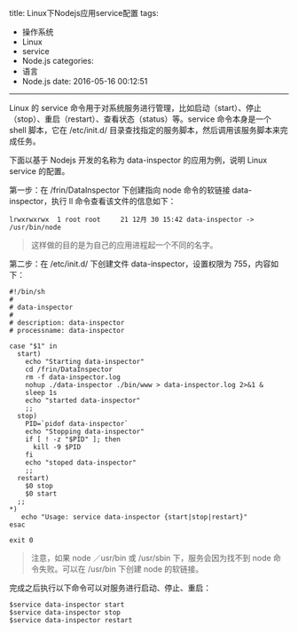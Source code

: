 title: Linux下Nodejs应用service配置
tags:
  - 操作系统
  - Linux
  - service
  - Node.js
categories:
  - 语言
  - Node.js
date: 2016-05-16 00:12:51
---

Linux 的 service 命令用于对系统服务进行管理，比如启动（start）、停止（stop）、重启（restart）、查看状态（status）等。service 命令本身是一个 shell 脚本，它在 /etc/init.d/ 目录查找指定的服务脚本，然后调用该服务脚本来完成任务。

<!-- more -->

下面以基于 Nodejs 开发的名称为 data-inspector 的应用为例，说明 Linux service 的配置。

第一步：在 /frin/DataInspector 下创建指向 node 命令的软链接 data-inspector，执行 ll 命令查看该文件的信息如下：

    lrwxrwxrwx  1 root root     21 12月 30 15:42 data-inspector -> /usr/bin/node

> 这样做的目的是为自己的应用进程起一个不同的名字。

第二步：在 /etc/init.d/ 下创建文件 data-inspector，设置权限为 755，内容如下：

    #!/bin/sh
    #
    # data-inspector
    #
    # description: data-inspector
    # processname: data-inspector

    case "$1" in
      start)
        echo "Starting data-inspector"
        cd /frin/DataInspector
        rm -f data-inspector.log
        nohup ./data-inspector ./bin/www > data-inspector.log 2>&1 &
        sleep 1s
        echo "started data-inspector"
        ;;
      stop)
        PID=`pidof data-inspector`
        echo "Stopping data-inspector"
        if [ ! -z "$PID" ]; then
          kill -9 $PID
        fi
        echo "stoped data-inspector"
        ;;
      restart)
        $0 stop
        $0 start
      ;;
    *)
       echo "Usage: service data-inspector {start|stop|restart}"
    esac

    exit 0

> 注意，如果 node ／usr/bin 或 /usr/sbin 下，服务会因为找不到 node 命令失败。可以在 /usr/bin 下创建 node 的软链接。

完成之后执行以下命令可以对服务进行启动、停止、重启：

    $service data-inspector start
    $service data-inspector stop
    $service data-inspector restart

